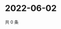 # 2022-06-02

共 0 条

<!-- BEGIN WEIBO -->
<!-- 最后更新时间 Thu Jun 02 2022 22:19:03 GMT+0800 (China Standard Time) -->

<!-- END WEIBO -->
